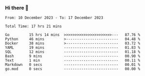 ### Hi there 👋

<!--
**zhumeme/zhumeme** is a ✨ _special_ ✨ repository because its `README.md` (this file) appears on your GitHub profile.

Here are some ideas to get you started:

- 🔭 I’m currently working on ...
- 🌱 I’m currently learning ...
- 👯 I’m looking to collaborate on ...
- 🤔 I’m looking for help with ...
- 💬 Ask me about ...
- 📫 How to reach me: ...
- 😄 Pronouns: ...
- ⚡ Fun fact: ...
-->

<!--START_SECTION:waka-->

```all_time
From: 10 December 2023 - To: 17 December 2023

Total Time: 17 hrs 21 mins

Go         15 hrs 14 mins  >>>>>>>>>>>>>>>>>>>>>>---   87.76 %
Python     46 mins         >------------------------   04.48 %
Docker     38 mins         >------------------------   03.72 %
YAML       19 mins         -------------------------   01.83 %
SQL        12 mins         -------------------------   01.18 %
Bash       9 mins          -------------------------   00.90 %
Text       1 min           -------------------------   00.11 %
Markdown   0 secs          -------------------------   00.01 %
go.mod     0 secs          -------------------------   00.00 %
```

<!--END_SECTION:waka-->
